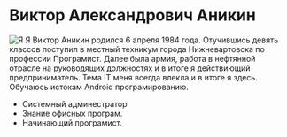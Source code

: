 # Виктор Александрович Аникин
![Я](https://github.com/Vito84/kurs_git/blob/master/img/Я.jpg)
Я Виктор Аникин родился 6 апреля 1984 года. Отучившись девять классов поступил в местный техникум города Нижневартовска по профессии Програмист. Далее была армия, работа в нефтянной отрасле на руководящих должностях и в итоге я действиющий предприниматель. Тема IT меня всегда влекла и в итоге я здесь. Обучаюсь истокам Android програмированию.

- Системный админестратор
- Знание офисных програм.
- Начинающий програмист.
